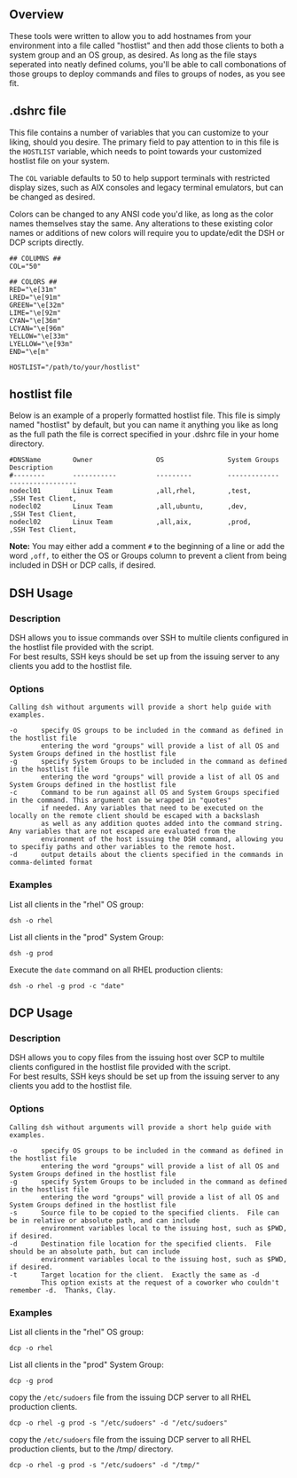 ## Overview

These tools were written to allow you to add hostnames from your environment into a file called "hostlist" and then add those clients to both a system group and an OS group, as desired.  As long as the file stays seperated into neatly defined colums, you'll be able to call combonations of those groups to deploy commands and files to groups of nodes, as you see fit.
  
## .dshrc file
This file contains a number of variables that you can customize to your liking, should you desire.  The primary field to pay attention to in this file is the `HOSTLIST` variable, which needs to point towards your customized hostlist file on your system.

The `COL` variable defaults to 50 to help support terminals with restricted display sizes, such as AIX consoles and legacy terminal emulators, but can be changed as desired.

Colors can be changed to any ANSI code you'd like, as long as the color names themselves stay the same.  Any alterations to these existing color names or additions of new colors will require you to update/edit the DSH or DCP scripts directly.
```
## COLUMNS ##
COL="50"

## COLORS ##
RED="\e[31m"
LRED="\e[91m"
GREEN="\e[32m"
LIME="\e[92m"
CYAN="\e[36m"
LCYAN="\e[96m"
YELLOW="\e[33m"
LYELLOW="\e[93m"
END="\e[m"

HOSTLIST="/path/to/your/hostlist"
```

  
## hostlist file

Below is an example of a properly formatted hostlist file.  This file is simply named "hostlist" by default, but you can name it anything you like as long as the full path the file is correct specified in your .dshrc file in your home directory.

```  
#DNSName        Owner                OS                System Groups           Description
#--------       -----------          ---------         -------------           -----------------
nodecl01        Linux Team           ,all,rhel,        ,test,                  ,SSH Test Client,
nodecl02        Linux Team           ,all,ubuntu,      ,dev,                   ,SSH Test Client,
nodecl02        Linux Team           ,all,aix,         ,prod,                  ,SSH Test Client,
```
**Note:** You may either add a comment `#` to the beginning of a line or add the word `,off,` to either the OS or Groups column to prevent a client from being included in DSH or DCP calls, if desired.

## DSH Usage

### Description
DSH allows you to issue commands over SSH to multile clients configured in the hostlist file provided with the script.  
For best results, SSH keys should be set up from the issuing server to any clients you add to the hostlist file.

### Options
```
Calling dsh without arguments will provide a short help guide with examples.

-o      specify OS groups to be included in the command as defined in the hostlist file
        entering the word "groups" will provide a list of all OS and System Groups defined in the hostlist file
-g      specify System Groups to be included in the command as defined in the hostlist file
        entering the word "groups" will provide a list of all OS and System Groups defined in the hostlist file
-c      Command to be run against all OS and System Groups specified in the command. This argument can be wrapped in "quotes"
        if needed. Any variables that need to be executed on the locally on the remote client should be escaped with a backslash
        as well as any addition quotes added into the command string.  Any variables that are not escaped are evaluated from the
        environment of the host issuing the DSH command, allowing you to specifiy paths and other variables to the remote host.
-d      output details about the clients specified in the commands in comma-delimted format
```

### Examples
List all clients in the "rhel" OS group:

`dsh -o rhel`

List all clients in the "prod" System Group:

`dsh -g prod`

Execute the `date` command on all RHEL production clients:

`dsh -o rhel -g prod -c "date"`

## DCP Usage

### Description
DSH allows you to copy files from the issuing host over SCP to multile clients configured in the hostlist file provided with the script.  
For best results, SSH keys should be set up from the issuing server to any clients you add to the hostlist file.

### Options
```
Calling dsh without arguments will provide a short help guide with examples.

-o      specify OS groups to be included in the command as defined in the hostlist file
        entering the word "groups" will provide a list of all OS and System Groups defined in the hostlist file
-g      specify System Groups to be included in the command as defined in the hostlist file
        entering the word "groups" will provide a list of all OS and System Groups defined in the hostlist file
-s      Source file to be copied to the specified clients.  File can be in relative or absolute path, and can include
        environment variables local to the issuing host, such as $PWD, if desired.
-d      Destination file location for the specified clients.  File should be an absolute path, but can include 
        environment variables local to the issuing host, such as $PWD, if desired.
-t      Target location for the client.  Exactly the same as -d
        This option exists at the request of a coworker who couldn't remember -d.  Thanks, Clay.
```

### Examples
List all clients in the "rhel" OS group:

`dcp -o rhel`

List all clients in the "prod" System Group:

`dcp -g prod`

copy the `/etc/sudoers` file from the issuing DCP server to all RHEL production clients.

`dcp -o rhel -g prod -s "/etc/sudoers" -d "/etc/sudoers"`

copy the `/etc/sudoers` file from the issuing DCP server to all RHEL production clients, but to the /tmp/ directory.

`dcp -o rhel -g prod -s "/etc/sudoers" -d "/tmp/"`
